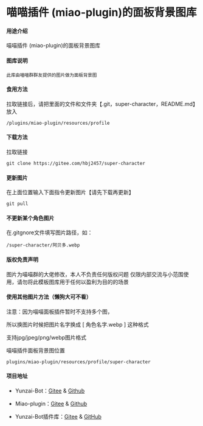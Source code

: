 # 喵喵插件 (miao-plugin)的面板背景图库

#### 用途介绍
喵喵插件 (miao-plugin)的面板背景图库

#### 图库说明
```
此库由喵喵群群友提供的图片做为面板背景图
```

#### 食用方法
拉取链接后，请把里面的文件和文件夹【.git，super-character，README.md】放入
```
/plugins/miao-plugin/resources/profile
```
	
#### 下载方法

拉取链接
```
git clone https://gitee.com/hbj2457/super-character
```
	
#### 更新图片
在上面位置输入下面指令更新图片【请先下载再更新】
```
git pull
```

#### 不更新某个角色图片
在.gitgnore文件填写图片路径，如：
```
/super-character/阿贝多.webp
```

#### 版权免责声明
图片为喵喵群的大佬修改，本人不负责任何版权问题
仅限内部交流与小范围使用，请勿将此模板图库用于任何以盈利为目的的场景

#### 使用其他图片方法（懒狗大可不看）

注意：因为喵喵面板插件暂时不支持多个图，

所以换图片时候把图片名字换成 [ 角色名字.webp ] 这种格式

支持jpg/jpeg/png/webp图片格式

喵喵插件面板背景图位置
```
plugins/miao-plugin/resources/profile/super-character
```

#### 项目地址
* Yunzai-Bot：[Gitee](https://gitee.com/Le-niao/Yunzai-Bot) & [Github](https://github.com/Le-niao/Yunzai-Bot)

* Miao-plugin：[Gitee](https://gitee.com/yoimiya-kokomi/miao-plugin) & [Github](https://github.com/yoimiya-kokomi/miao-plugin)

* Yunzai-Bot插件库：[Gitee](https://gitee.com/Hikari666/Yunzai-Bot-plugins-index) & [GitHub](https://github.com/HiArcadia/Yunzai-Bot-plugins-index)
